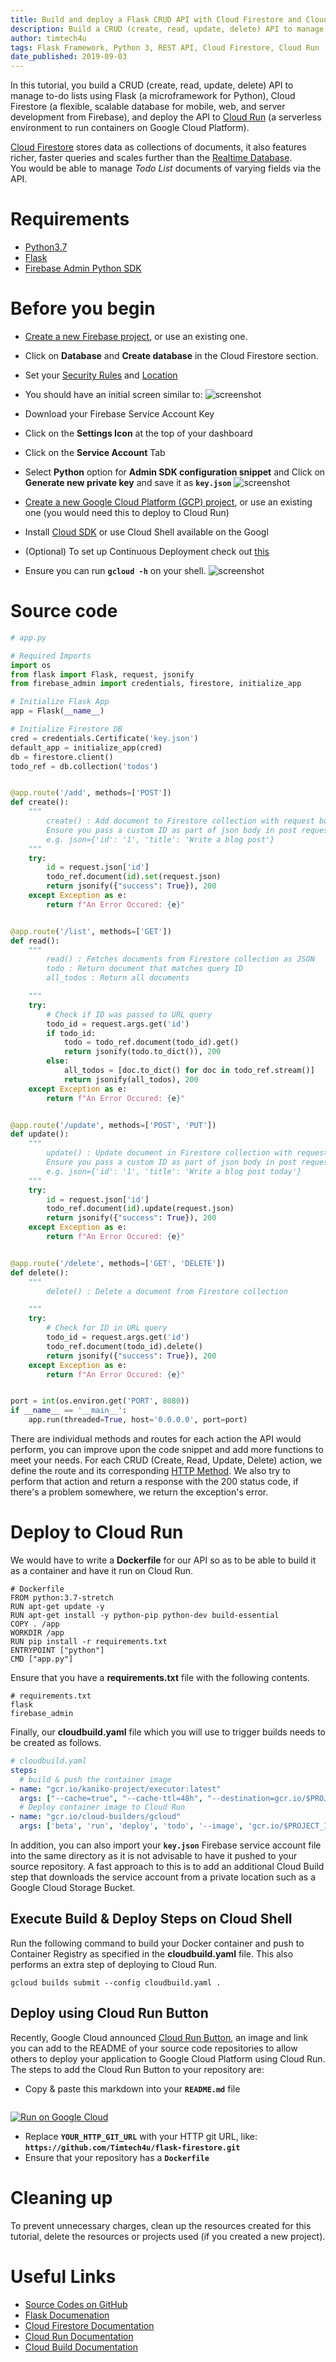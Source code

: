 ```yaml
---
title: Build and deploy a Flask CRUD API with Cloud Firestore and Cloud Run
description: Build a CRUD (create, read, update, delete) API to manage to-do lists using Flask (a microframework for Python) and Cloud Firestore, and deploy with Cloud Run.
author: timtech4u
tags: Flask Framework, Python 3, REST API, Cloud Firestore, Cloud Run
date_published: 2019-09-03
---
```


In this tutorial, you build a CRUD (create, read, update, delete) API to manage to-do lists using Flask (a
microframework for Python), Cloud Firestore (a flexible, scalable database for mobile, web, and server development from
Firebase), and deploy the API to  [Cloud Run](https://cloud.google.com/run/) (a serverless environment to run containers
on Google Cloud Platform).

[Cloud Firestore](https://firebase.google.com/docs/firestore)  stores data as collections of documents, it also features richer, faster queries and scales further than the  [Realtime Database](https://firebase.google.com/docs/database).  
You would be able to manage *Todo List* documents of varying fields via the API.

# Requirements
-  [Python3.7](https://www.python.org/downloads/) 
-  [Flask](https://github.com/pallets/flask) 
-   [Firebase Admin Python SDK](https://github.com/firebase/firebase-admin-python) 

# Before you begin
-  [Create a new Firebase project](https://console.firebase.google.com), or use an existing one.
  - Click on **Database** and **Create database** in the Cloud Firestore section.
  - Set your [Security Rules](https://firebase.google.com/docs/firestore/security/get-started) and [Location](https://firebase.google.com/docs/projects/locations)
  -  You should have an initial screen similar to:  ![screenshot](https://storage.googleapis.com/gcp-community/tutorials/building-flask-api-with-cloud-firestore-and-deploying-to-cloud-run/utHBNSvvO.png)
-  Download your Firebase Service Account Key
  - Click on the **Settings Icon** at the top of your dashboard
  - Click on the **Service Account** Tab
  - Select **Python** option for **Admin SDK configuration snippet** and Click on **Generate new private key** and save it as **`key.json`**
![screenshot](https://storage.googleapis.com/gcp-community/tutorials/building-flask-api-with-cloud-firestore-and-deploying-to-cloud-run/e2TxYLV5d.png)

-  [Create a new Google Cloud Platform (GCP) project](https://console.cloud.google.com/project?_ga=2.69989718.-735545701.1566156833), or use an existing one (you would need this to deploy to Cloud Run)
  - Install [Cloud SDK](https://cloud.google.com/sdk/) or use Cloud Shell available on the Googl
  - (Optional) To set up Continuous Deployment check out [this](https://fullstackgcp.com/simplified-continuous-deployment-on-google-cloud-platform-bc5b0a025c4e)
  -  Ensure you can run **`gcloud -h`** on your shell.  ![screenshot](https://storage.googleapis.com/gcp-community/tutorials/building-flask-api-with-cloud-firestore-and-deploying-to-cloud-run/wH8YC5i0S.png)

# Source code

```python
# app.py

# Required Imports
import os
from flask import Flask, request, jsonify
from firebase_admin import credentials, firestore, initialize_app

# Initialize Flask App
app = Flask(__name__)

# Initialize Firestore DB
cred = credentials.Certificate('key.json')
default_app = initialize_app(cred)
db = firestore.client()
todo_ref = db.collection('todos')


@app.route('/add', methods=['POST'])
def create():
    """
        create() : Add document to Firestore collection with request body
        Ensure you pass a custom ID as part of json body in post request
        e.g. json={'id': '1', 'title': 'Write a blog post'}
    """
    try:
        id = request.json['id']
        todo_ref.document(id).set(request.json)
        return jsonify({"success": True}), 200
    except Exception as e:
        return f"An Error Occured: {e}"


@app.route('/list', methods=['GET'])
def read():
    """
        read() : Fetches documents from Firestore collection as JSON
        todo : Return document that matches query ID
        all_todos : Return all documents

    """
    try:
        # Check if ID was passed to URL query
        todo_id = request.args.get('id')    
        if todo_id:
            todo = todo_ref.document(todo_id).get()
            return jsonify(todo.to_dict()), 200
        else:
            all_todos = [doc.to_dict() for doc in todo_ref.stream()]
            return jsonify(all_todos), 200
    except Exception as e:
        return f"An Error Occured: {e}"


@app.route('/update', methods=['POST', 'PUT'])
def update():
    """
        update() : Update document in Firestore collection with request body
        Ensure you pass a custom ID as part of json body in post request
        e.g. json={'id': '1', 'title': 'Write a blog post today'}
    """
    try:
        id = request.json['id']
        todo_ref.document(id).update(request.json)
        return jsonify({"success": True}), 200
    except Exception as e:
        return f"An Error Occured: {e}"


@app.route('/delete', methods=['GET', 'DELETE'])
def delete():
    """
        delete() : Delete a document from Firestore collection

    """
    try:
        # Check for ID in URL query
        todo_id = request.args.get('id')
        todo_ref.document(todo_id).delete()
        return jsonify({"success": True}), 200
    except Exception as e:
        return f"An Error Occured: {e}"


port = int(os.environ.get('PORT', 8080))
if __name__ == '__main__':
    app.run(threaded=True, host='0.0.0.0', port=port)
```

There are individual methods and routes for each action the API would perform, you can improve upon the code snippet and add more functions to meet your needs.
For each CRUD (Create, Read, Update, Delete) action, we define the route and its corresponding [HTTP Method](https://developer.mozilla.org/en-US/docs/Web/HTTP/Methods).
We also try to perform that action and return a response with the 200 status code, if there's a problem somewhere, we return the exception's error.

# Deploy to Cloud Run
We would have to write a **Dockerfile** for our API so as to be able to build it as a container and have it run on Cloud Run.
```
# Dockerfile
FROM python:3.7-stretch
RUN apt-get update -y
RUN apt-get install -y python-pip python-dev build-essential
COPY . /app
WORKDIR /app
RUN pip install -r requirements.txt
ENTRYPOINT ["python"]
CMD ["app.py"]
```

Ensure that you have a **requirements.txt** file with the following contents.
```
# requirements.txt
flask
firebase_admin
```

Finally, our **cloudbuild.yaml** file which you will use to trigger builds needs to be created as follows.
```yaml
# cloudbuild.yaml
steps:
  # build & push the container image
- name: "gcr.io/kaniko-project/executor:latest"
  args: ["--cache=true", "--cache-ttl=48h", "--destination=gcr.io/$PROJECT_ID/todo:latest"]
  # Deploy container image to Cloud Run
- name: "gcr.io/cloud-builders/gcloud"
  args: ['beta', 'run', 'deploy', 'todo', '--image', 'gcr.io/$PROJECT_ID/todo:latest', '--region', 'us-central1', '--allow-unauthenticated', '--platform', 'managed']
```

In addition, you can also import your **`key.json`** Firebase service account file into the same directory as it is not advisable to have it pushed to your source repository.  A fast approach to this is to add an additional Cloud Build step that downloads the service account from a private location such as a Google Cloud Storage Bucket.

## Execute Build & Deploy Steps on Cloud Shell
Run the following command to build your Docker container and push to Container Registry as specified in the **cloudbuild.yaml** file.  This also performs an extra step of deploying to Cloud Run.

```
gcloud builds submit --config cloudbuild.yaml .
```

## Deploy using Cloud Run Button
Recently, Google Cloud announced  [Cloud Run Button](https://cloud.google.com/blog/products/serverless/introducing-cloud-run-button-click-to-deploy-your-git-repos-to-google-cloud), an image and link you can add to the README of your source code repositories to allow others to deploy your application to Google Cloud Platform using Cloud Run.
The steps to add the Cloud Run Button to your repository are:
- Copy & paste this markdown into your **`README.md`** file
  ```
[![Run on Google Cloud](https://storage.googleapis.com/cloudrun/button.svg)](https://console.cloud.google.com/cloudshell/editor?shellonly=true&cloudshell_image=gcr.io/cloudrun/button&cloudshell_git_repo=YOUR_HTTP_GIT_URL)

- Replace **`YOUR_HTTP_GIT_URL`** with your HTTP git URL, like:
**`https://github.com/Timtech4u/flask-firestore.git`**
- Ensure that your repository has a **`Dockerfile`**
  
# Cleaning up

To prevent unnecessary charges, clean up the resources created for this tutorial, delete the resources or projects used (if you created a new project).

# Useful Links
-  [Source Codes on GitHub](https://github.com/Timtech4u/flask-firestore) 
-  [Flask Documenation](https://flask.palletsprojects.com/en/1.1.x/)
-  [Cloud Firestore Documentation](https://firebase.google.com/docs/firestore) 
-  [Cloud Run Documentation](https://cloud.google.com/run/docs/) 
-  [Cloud Build Documentation](https://cloud.google.com/cloud-build/docs/)
